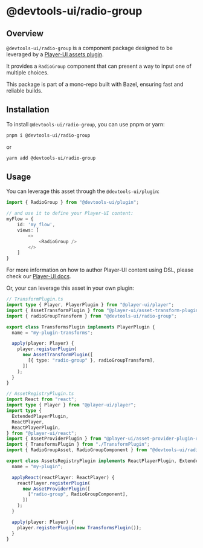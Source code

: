 # @devtools-ui/radio-group

## Overview

`@devtools-ui/radio-group` is a component package designed to be leveraged by a [Player-UI assets plugin](https://player-ui.github.io/next/plugins).

It provides a `RadioGroup` component that can present a way to input one of multiple choices.

This package is part of a mono-repo built with Bazel, ensuring fast and reliable builds.

## Installation

To install `@devtools-ui/radio-group`, you can use pnpm or yarn:

```sh
pnpm i @devtools-ui/radio-group
```

or

```sh
yarn add @devtools-ui/radio-group
```

## Usage

You can leverage this asset through the `@devtools-ui/plugin`:

```ts
import { RadioGroup } from "@devtools-ui/plugin";

// and use it to define your Player-UI content:
myFlow = {
    id: 'my_flow',
    views: [
        <>
            <RadioGroup />
        </>
    ]
}
```

For more information on how to author Player-UI content using DSL, please check our [Player-UI docs](https://player-ui.github.io/next/dsl#tsxjsx-content-authoring-player-dsl).

Or, your can leverage this asset in your own plugin:

```ts
// TransformPlugin.ts
import type { Player, PlayerPlugin } from "@player-ui/player";
import { AssetTransformPlugin } from "@player-ui/asset-transform-plugin";
import { radioGroupTransform } from "@devtools-ui/radio-group";

export class TransformsPlugin implements PlayerPlugin {
  name = "my-plugin-transforms";

  apply(player: Player) {
    player.registerPlugin(
      new AssetTransformPlugin([
        [{ type: "radio-group" }, radioGroupTransform],
      ])
    );
  }
}
```

```ts
// AssetRegistryPlugin.ts
import React from "react";
import type { Player } from "@player-ui/player";
import type {
  ExtendedPlayerPlugin,
  ReactPlayer,
  ReactPlayerPlugin,
} from "@player-ui/react";
import { AssetProviderPlugin } from "@player-ui/asset-provider-plugin-react";
import { TransformsPlugin } from "./TransformPlugin";
import { RadioGroupAsset, RadioGroupComponent } from "@devtools-ui/radio-group";

export class AssetsRegistryPlugin implements ReactPlayerPlugin, ExtendedPlayerPlugin<[RadioGroupAsset]> {
  name = "my-plugin";

  applyReact(reactPlayer: ReactPlayer) {
    reactPlayer.registerPlugin(
      new AssetProviderPlugin([
        ["radio-group", RadioGroupComponent],
      ])
    );
  }

  apply(player: Player) {
    player.registerPlugin(new TransformsPlugin());
  }
}
```

